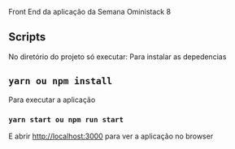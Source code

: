 
Front End da aplicação da Semana Oministack 8 

## Scripts

No diretório do projeto só executar:
Para instalar as depedencias
## `yarn ou npm install` 

Para executar a aplicação
### `yarn start ou npm run start`

E abrir [http://localhost:3000](http://localhost:3000) para ver a aplicação no browser
